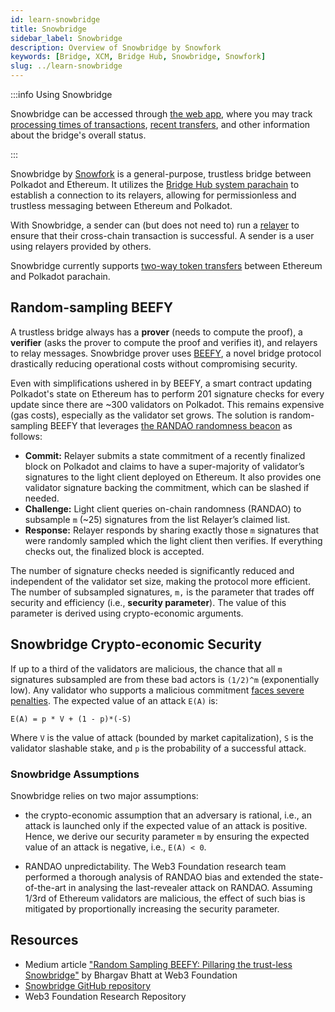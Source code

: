 ```yaml
---
id: learn-snowbridge
title: Snowbridge
sidebar_label: Snowbridge
description: Overview of Snowbridge by Snowfork
keywords: [Bridge, XCM, Bridge Hub, Snowbridge, Snowfork]
slug: ../learn-snowbridge
---
```


:::info Using Snowbridge

Snowbridge can be accessed through [the web app](https://app.snowbridge.network/), where you may
track [processing times of transactions](https://app.snowbridge.network/status),
[recent transfers](https://app.snowbridge.network/history), and other information about the bridge's
overall status.

:::

Snowbridge by [Snowfork](https://snowfork.com/) is a general-purpose, trustless bridge between
Polkadot and Ethereum. It utilizes the
[Bridge Hub system parachain](./learn-system-chains.md#bridge-hub) to establish a connection to its
relayers, allowing for permissionless and trustless messaging between Ethereum and Polkadot.

With Snowbridge, a sender can (but does not need to) run a
[relayer](https://docs.snowbridge.network/architecture/relayers) to ensure that their cross-chain
transaction is successful. A sender is a user using relayers provided by others.

Snowbridge currently supports
[two-way token transfers](https://docs.snowbridge.network/applications/token-transfers) between
Ethereum and Polkadot parachain.

## Random-sampling BEEFY

A trustless bridge always has a **prover** (needs to compute the proof), a **verifier** (asks the
prover to compute the proof and verifies it), and relayers to relay messages. Snowbridge prover uses
[BEEFY](./learn-consensus.md#bridging-beefy), a novel bridge protocol drastically reducing
operational costs without compromising security.

Even with simplifications ushered in by BEEFY, a smart contract updating Polkadot's state on
Ethereum has to perform 201 signature checks for every update since there are ~300 validators on
Polkadot. This remains expensive (gas costs), especially as the validator set grows. The solution is
random-sampling BEEFY that leverages
[the RANDAO randomness beacon](https://eth2book.info/capella/part2/building_blocks/randomness/) as
follows:

- **Commit:** Relayer submits a state commitment of a recently finalized block on Polkadot and
  claims to have a super-majority of validator’s signatures to the light client deployed on
  Ethereum. It also provides one validator signature backing the commitment, which can be slashed if
  needed.
- **Challenge:** Light client queries on-chain randomness (RANDAO) to subsample `m` (~25) signatures
  from the list Relayer’s claimed list.
- **Response:** Relayer responds by sharing exactly those `m` signatures that were randomly sampled
  which the light client then verifies. If everything checks out, the finalized block is accepted.

The number of signature checks needed is significantly reduced and independent of the validator set
size, making the protocol more efficient. The number of subsampled signatures, `m,` is the parameter
that trades off security and efficiency (i.e., **security parameter**). The value of this parameter
is derived using crypto-economic arguments.

## Snowbridge Crypto-economic Security

If up to a third of the validators are malicious, the chance that all `m` signatures subsampled are
from these bad actors is `(1/2)^m` (exponentially low). Any validator who supports a malicious
commitment [faces severe penalties](./learn-offenses.md). The expected value of an attack `E(A)` is:

```
E(A) = p * V + (1 - p)*(-S)
```

Where `V` is the value of attack (bounded by market capitalization), `S` is the validator slashable
stake, and `p` is the probability of a successful attack.

### Snowbridge Assumptions

Snowbridge relies on two major assumptions:

- the crypto-economic assumption that an adversary is rational, i.e., an attack is launched only if
  the expected value of an attack is positive. Hence, we derive our security parameter `m` by
  ensuring the expected value of an attack is negative, i.e., `E(A) < 0`.

- RANDAO unpredictability. The Web3 Foundation research team performed a thorough analysis of RANDAO
  bias and extended the state-of-the-art in analysing the last-revealer attack on RANDAO. Assuming
  1/3rd of Ethereum validators are malicious, the effect of such bias is mitigated by proportionally
  increasing the security parameter.

## Resources

- Medium article
  ["Random Sampling BEEFY: Pillaring the trust-less Snowbridge"](https://medium.com/@bhargav_22496/18a43a2cba9b)
  by Bhargav Bhatt at Web3 Foundation
- [Snowbridge GitHub repository](https://github.com/Snowfork/snowbridge)
- Web3 Foundation Research Repository
